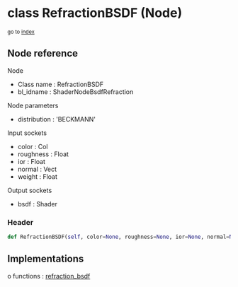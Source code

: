 # class RefractionBSDF (Node)

<sub>go to [index](/docs/index.md)</sub>

## Node reference

Node
 - Class name : RefractionBSDF
 - bl_idname : ShaderNodeBsdfRefraction

Node parameters
 - distribution : 'BECKMANN'

Input sockets
 - color : Col
 - roughness : Float
 - ior : Float
 - normal : Vect
 - weight : Float

Output sockets
 - bsdf : Shader

### Header

``` python
def RefractionBSDF(self, color=None, roughness=None, ior=None, normal=None, distribution='BECKMANN', node_label=None, node_color=None):
```

## Implementations

o functions : [refraction_bsdf](/docs/Shader_classes/GLOBAL.md#refraction_bsdf)


